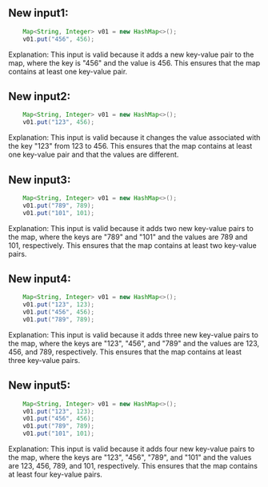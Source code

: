 ## New input1:
```java
    Map<String, Integer> v01 = new HashMap<>();
    v01.put("456", 456);
```
Explanation: This input is valid because it adds a new key-value pair to the map, where the key is "456" and the value is 456. This ensures that the map contains at least one key-value pair.

## New input2:
```java
    Map<String, Integer> v01 = new HashMap<>();
    v01.put("123", 456);
```
Explanation: This input is valid because it changes the value associated with the key "123" from 123 to 456. This ensures that the map contains at least one key-value pair and that the values are different.

## New input3:
```java
    Map<String, Integer> v01 = new HashMap<>();
    v01.put("789", 789);
    v01.put("101", 101);
```
Explanation: This input is valid because it adds two new key-value pairs to the map, where the keys are "789" and "101" and the values are 789 and 101, respectively. This ensures that the map contains at least two key-value pairs.

## New input4:
```java
    Map<String, Integer> v01 = new HashMap<>();
    v01.put("123", 123);
    v01.put("456", 456);
    v01.put("789", 789);
```
Explanation: This input is valid because it adds three new key-value pairs to the map, where the keys are "123", "456", and "789" and the values are 123, 456, and 789, respectively. This ensures that the map contains at least three key-value pairs.

## New input5:
```java
    Map<String, Integer> v01 = new HashMap<>();
    v01.put("123", 123);
    v01.put("456", 456);
    v01.put("789", 789);
    v01.put("101", 101);
```
Explanation: This input is valid because it adds four new key-value pairs to the map, where the keys are "123", "456", "789", and "101" and the values are 123, 456, 789, and 101, respectively. This ensures that the map contains at least four key-value pairs.
